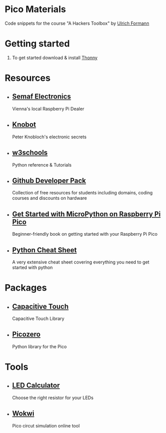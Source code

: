 # Pico Materials

Code snippets for the course "A Hackers Toolbox" by [Ulrich Formann](https://ul.fo)


# Getting started

1. To get started download & install [Thonny](https://thonny.org/)


# Resources

* ## [Semaf Electronics](https://electronics.semaf.at)
  Vienna's local Raspberry Pi Dealer

* ## [Knobot](http://knobot.net)
  Peter Knobloch's electronic secrets

* ## [w3schools](https://www.w3schools.com/python)
  Python reference & Tutorials

* ## [Github Developer Pack](https://education.github.com/pack)
  Collection of free resources for students including domains, coding courses and discounts on hardware

* ## [Get Started with MicroPython on Raspberry Pi Pico](https://hackspace.raspberrypi.com/books/micropython-pico)
  Beginner-friendly book on getting started with your Raspberry Pi Pico

* ## [Python Cheat Sheet](https://github.com/ehmatthes/pcc_3e/releases/download/v1.0.0/beginners_python_cheat_sheet_pcc.pdf)
  A very extensive cheat sheet covering everything you need to get started with python


# Packages

* ## [Capacitive Touch](https://github.com/AncientJames/jtouch)
  Capacitive Touch Library

* ## [Picozero](https://picozero.readthedocs.io)
  Python library for the Pico


# Tools

* ## [LED Calculator](https://ledcalculator.net/)
  Choose the right resistor for your LEDs

* ## [Wokwi](https://wokwi.com/)
  Pico circut simulation online tool
